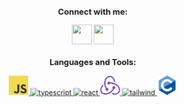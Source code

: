 

<h3 align="center">Connect with me:</h3>

<p align ="center">
  <a href="https://www.facebook.com/juice.cocomelonjuice/"><img src="https://icons.iconarchive.com/icons/danleech/simple/256/facebook-icon.png" alt="" width="40" height="40" ></a>
  <a href="https://t.me/MinhTien293"><img src="https://icons.iconarchive.com/icons/froyoshark/enkel/256/Telegram-icon.png" alt="" width="40" height="40"></a>
</p>

<p align="center">
  <h3 align="center">Languages and Tools:</h3>
<p align="center"> 
  <a href="https://developer.mozilla.org/en-US/docs/Web/JavaScript" target="_blank" rel="noreferrer" class="Js"> 
  <img src="https://raw.githubusercontent.com/devicons/devicon/master/icons/javascript/javascript-original.svg" alt="javascript" width="40" height="40" class="Js"/> </a> 
  
  <a href="https://www.typescriptlang.org/docs/handbook/typescript-in-5-minutes.html" target="_blank" rel="noreferrer" class="Typescript"> 
  <img src="https://www.vectorlogo.zone/logos/typescriptlang/typescriptlang-icon.svg" alt="typescript" width="40" height="40" class="Typescript"/> </a>
  
  

  <a href="https://react.dev/" target="_blank" rel="noreferrer" class="React"> 
  <img src="https://www.vectorlogo.zone/logos/reactjs/reactjs-icon.svg" alt="react" width="40" height="40" class="React"/> </a> 

  <a href="https://redux-toolkit.js.org/introduction/getting-started" target="_blank" rel="noreferrer" class="Redux"> 
  <img src="https://raw.githubusercontent.com/devicons/devicon/master/icons/redux/redux-original.svg" alt="Redux" width="40" height="40" class="Redux"/> </a> 
   <!--<a href="  https://developer.mozilla.org/en-US/docs/Web/CSS" target="_blank" rel="noreferrer" class="CSS"> 
  <img src="https://www.vectorlogo.zone/logos/w3_css/w3_css-icon.svg" alt="css" width="40" height="40" class="CSS"/> </a> -->
  <a href="https://tailwindcss.com/" target="_blank" rel="noreferrer" class="Tailwind"> 
  <img src="https://www.vectorlogo.zone/logos/tailwindcss/tailwindcss-icon.svg" alt="tailwind" width="40" height="40" class="Tailwind"/> </a> 

  <a href="https://www.w3schools.com/cpp/" target="_blank" rel="noreferrer" class="C++"> 
    <!--https://raw.githubusercontent.com/devicons/devicon/master/icons/cplusplus/cplusplus-original.svg-->
  <img src="https://raw.githubusercontent.com/devicons/devicon/master/icons/c/c-original.svg" alt="cplusplus" width="40" height="40" class="C++"/> </a>

 

  

  </p>
</p>

<!--<style>
.C++, .Tailwind {
  margin:0px 0px 0px 50px;
}
</style>--> 

<!-- 
<a href="https://www.w3schools.com/css/" target="_blank" rel="noreferrer"> 
  <img src="https://raw.githubusercontent.com/devicons/devicon/master/icons/css3/css3-original-wordmark.svg" alt="css3" width="40" height="40"/> </a> 
  
  <a href="https://www.w3.org/html/" target="_blank" rel="noreferrer"> 
  <img src="https://raw.githubusercontent.com/devicons/devicon/master/icons/html5/html5-original-wordmark.svg" alt="html5" width="40" height="40"/> </a> 

-->


